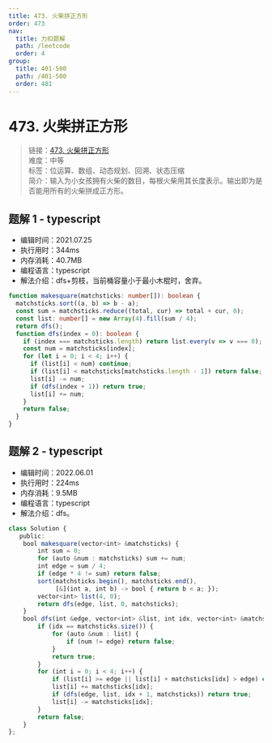 ```yaml
---
title: 473. 火柴拼正方形
order: 473
nav:
  title: 力扣题解
  path: /leetcode
  order: 4
group:
  title: 401-500
  path: /401-500
  order: 401
---
```


# 473. 火柴拼正方形

> 链接：[473. 火柴拼正方形](https://leetcode-cn.com/problems/matchsticks-to-square/)  
> 难度：中等  
> 标签：位运算、数组、动态规划、回溯、状态压缩  
> 简介：输入为小女孩拥有火柴的数目，每根火柴用其长度表示。输出即为是否能用所有的火柴拼成正方形。

## 题解 1 - typescript

- 编辑时间：2021.07.25
- 执行用时：344ms
- 内存消耗：40.7MB
- 编程语言：typescript
- 解法介绍：dfs+剪枝，当前桶容量小于最小木棍时，舍弃。

```typescript
function makesquare(matchsticks: number[]): boolean {
  matchsticks.sort((a, b) => b - a);
  const sum = matchsticks.reduce((total, cur) => total + cur, 0);
  const list: number[] = new Array(4).fill(sum / 4);
  return dfs();
  function dfs(index = 0): boolean {
    if (index === matchsticks.length) return list.every(v => v === 0);
    const num = matchsticks[index];
    for (let i = 0; i < 4; i++) {
      if (list[i] < num) continue;
      if (list[i] < matchsticks[matchsticks.length - 1]) return false;
      list[i] -= num;
      if (dfs(index + 1)) return true;
      list[i] += num;
    }
    return false;
  }
}
```
## 题解 2 - typescript
- 编辑时间：2022.06.01
- 执行用时：224ms
- 内存消耗：9.5MB
- 编程语言：typescript
- 解法介绍：dfs。
```typescript
class Solution {
   public:
    bool makesquare(vector<int> &matchsticks) {
        int sum = 0;
        for (auto &num : matchsticks) sum += num;
        int edge = sum / 4;
        if (edge * 4 != sum) return false;
        sort(matchsticks.begin(), matchsticks.end(),
             [&](int a, int b) -> bool { return b < a; });
        vector<int> list(4, 0);
        return dfs(edge, list, 0, matchsticks);
    }
    bool dfs(int &edge, vector<int> &list, int idx, vector<int> &matchsticks) {
        if (idx == matchsticks.size()) {
            for (auto &num : list) {
                if (num != edge) return false;
            }
            return true;
        }
        for (int i = 0; i < 4; i++) {
            if (list[i] >= edge || list[i] + matchsticks[idx] > edge) continue;
            list[i] += matchsticks[idx];
            if (dfs(edge, list, idx + 1, matchsticks)) return true;
            list[i] -= matchsticks[idx];
        }
        return false;
    }
};
```
